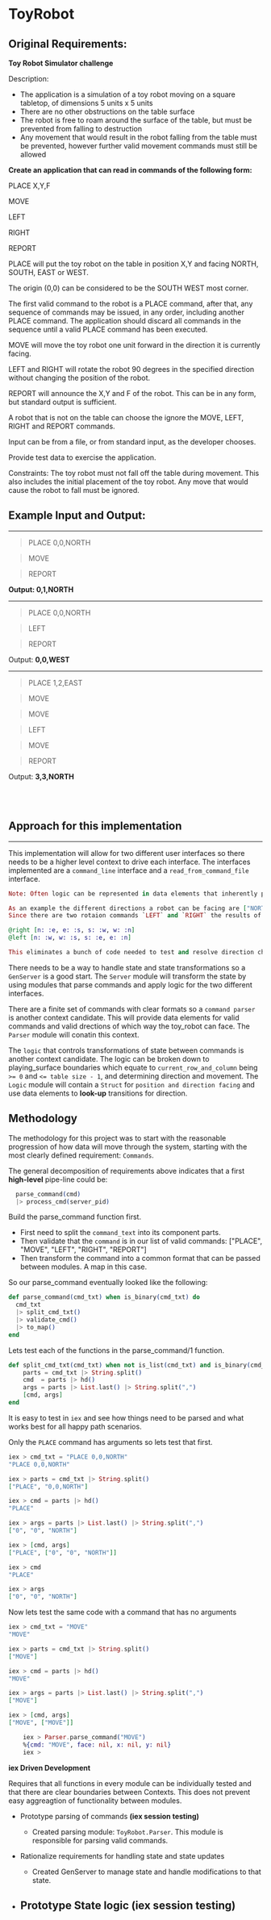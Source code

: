 # ToyRobot


## Original Requirements:



**Toy Robot Simulator challenge**

Description:

- The application is a simulation of a toy robot moving on a square tabletop, of dimensions 5 units x 5 units
- There are no other obstructions on the table surface
- The robot is free to roam around the surface of the table, but must be prevented from falling to destruction
- Any movement that would result in the robot falling from the table must be prevented, however further valid movement commands must still be allowed


**Create an application that can read in commands of the following form:**

PLACE X,Y,F

MOVE

LEFT

RIGHT

REPORT

PLACE will put the toy robot on the table in position X,Y and facing NORTH, SOUTH, EAST or WEST.

The origin (0,0) can be considered to be the SOUTH WEST most corner.

The first valid command to the robot is a PLACE command, after that, any sequence of commands may be issued, in any order, including another PLACE command. The application should discard all commands in the sequence until a valid PLACE command has been executed.

MOVE will move the toy robot one unit forward in the direction it is currently facing.

LEFT and RIGHT will rotate the robot 90 degrees in the specified direction without changing the position of the robot.

REPORT will announce the X,Y and F of the robot. This can be in any form, but standard output is sufficient.

A robot that is not on the table can choose the ignore the MOVE, LEFT, RIGHT and REPORT commands.

Input can be from a file, or from standard input, as the developer chooses.

Provide test data to exercise the application.

Constraints: The toy robot must not fall off the table during movement. This also includes the initial placement of the toy robot. Any move that would cause the robot to fall must be ignored.

## Example Input and Output:

  --------------------------------------------------------------------------------

   > PLACE 0,0,NORTH

   > MOVE 

   > REPORT 

   **Output: 0,1,NORTH**


  --------------------------------------------------------------------------------

   > PLACE 0,0,NORTH

   > LEFT 
   
   > REPORT 
   
   Output: **0,0,WEST**


   --------------------------------------------------------------------------------

   > PLACE 1,2,EAST 

   > MOVE 
   
   > MOVE 
   
   > LEFT 
   
   > MOVE 
   
   > REPORT 
   
   Output: **3,3,NORTH**

<br><br>


## Approach for this implementation
--------------------------------------------------------------------------------

This implementation will allow for two different user interfaces so there needs to be a higher level context to drive each interface. The interfaces implemented are a `command_line` interface and a `read_from_command_file` interface.

```elixir
Note: Often logic can be represented in data elements that inherently provide that logic.

As an example the different directions a robot can be facing are ["NORTH", "EAST", "SOUTH", "WEST"]
Since there are two rotaion commands `LEFT` and `RIGHT` the results of any rotation transformation can be "looked-up" in module attributes:

@right [n: :e, e: :s, s: :w, w: :n]
@left [n: :w, w: :s, s: :e, e: :n]

This eliminates a bunch of code needed to test and resolve direction changes, and provides extensibility just by adding to the attribute list.

```
There needs to be a way to handle state and state transformations so a `GenServer` is a good start. The `Server` module will transform the state by using modules that parse commands and apply logic for the two different interfaces.

There are a finite set of commands with clear formats so a `command parser` is another context candidate. This will provide data elements for valid commands and valid drections of which way the toy_robot can face. The `Parser` module will conatin this context.

The `logic` that controls transformations of state between commands is another context candidate. The logic can be broken down to playing_surface boundaries which equate to `current_row_and_column` being `>= 0` and `<= table size - 1`, and determining direction and movement. The `Logic` module will contain a `Struct` for `position and direction facing` and use data elements to **look-up** transitions for direction.

## Methodology
The methodology for this project was to start with the reasonable progression of how data will move through the system, starting with the most clearly defined requirement: `Commands`.

The general decomposition of requirements above indicates that a first **high-level** pipe-line could be:  

```elixir
  parse_command(cmd)
  |> process_cmd(server_pid)
```
Build the parse_command function first.  
- First need to split the `command_text` into its component parts.
- Then validate that the `command` is in our list of valid commands: ["PLACE", "MOVE", "LEFT", "RIGHT", "REPORT"] 
- Then transform the command into a common format that can be passed between modules. A map in this case.

So our parse_command eventually looked like the following:
```elixir
def parse_command(cmd_txt) when is_binary(cmd_txt) do
  cmd_txt
  |> split_cmd_txt()
  |> validate_cmd()
  |> to_map()
end
```

Lets test each of the functions in the parse_command/1 function.

```elixir
def split_cmd_txt(cmd_txt) when not is_list(cmd_txt) and is_binary(cmd_txt) do
    parts = cmd_txt |> String.split()
    cmd  = parts |> hd()
    args = parts |> List.last() |> String.split(",")
    [cmd, args]
end
```
It is easy to test in `iex` and see how things need to be parsed and what works best for all happy path scenarios.  

Only the `PLACE` command has arguments so lets test that first.
```elixir
iex > cmd_txt = "PLACE 0,0,NORTH"
"PLACE 0,0,NORTH"

iex > parts = cmd_txt |> String.split()
["PLACE", "0,0,NORTH"]

iex > cmd = parts |> hd()
"PLACE"

iex > args = parts |> List.last() |> String.split(",")
["0", "0", "NORTH"]

iex > [cmd, args]
["PLACE", ["0", "0", "NORTH"]]

iex > cmd
"PLACE"

iex > args
["0", "0", "NORTH"]
```

Now lets test the same code with a command that has no arguments
```elixir
iex > cmd_txt = "MOVE"
"MOVE"

iex > parts = cmd_txt |> String.split()
["MOVE"]

iex > cmd = parts |> hd()
"MOVE"

iex > args = parts |> List.last() |> String.split(",")
["MOVE"]

iex > [cmd, args]
["MOVE", ["MOVE"]]
```

```elixir
    iex > Parser.parse_command("MOVE")
    %{cmd: "MOVE", face: nil, x: nil, y: nil}
    iex >
```

**iex Driven Development**

Requires that all functions in every module can be individually tested and that there are clear boundaries between Contexts. This does not prevent easy aggreagtion of functionality between modules.

- Prototype parsing of commands **(iex session testing)**
  - Created parsing module: `ToyRobot.Parser`. This module is responsible for parsing valid commands.

- Rationalize requirements for handling state and state updates
  - Created GenServer to manage state and handle modifications to that state.

- Prototype State logic **(iex session testing)**
  - 


